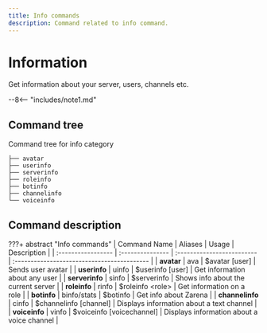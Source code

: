 ```yaml
---
title: Info commands
description: Command related to info command.
---
```


# Information
Get information about your server, users, channels etc.

--8<-- "includes/note1.md"

## Command tree
Command tree for info category

```terminal
├── avatar
├── userinfo
├── serverinfo
├── roleinfo
├── botinfo
├── channelinfo
└── voiceinfo
```

## Command description

???+ abstract "Info commands"
    | Command Name       | Aliases          | Usage                      | Description                                 |
    | :----------------- | :--------------- | :------------------------- | :------------------------------------------ |
    | **avatar**         | ava              | $avatar [user]             | Sends user avatar                           |
    | **userinfo**       | uinfo            | $userinfo [user]           | Get information about any user              |
    | **serverinfo**     | sinfo            | $serverinfo                | Shows info about the current server         |
    | **roleinfo**       | rinfo            | $roleinfo <role\>          | Get information on a role                   |
    | **botinfo**        | binfo/stats      | $botinfo                   | Get info about Zarena                       |
    | **channelinfo**    | cinfo            | $channelinfo [channel]     | Displays information about a text channel   |
    | **voiceinfo**      | vinfo            | $voiceinfo [voicechannel]  | Displays information about a voice channel  |